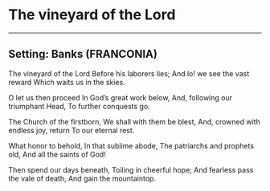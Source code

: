 # The vineyard of the Lord

***

## Setting: Banks (FRANCONIA)

The vineyard of the Lord
Before his laborers lies;
And lo! we see the vast reward
Which waits us in the skies.

O let us then proceed
In God’s great work below,
And, following our triumphant Head,
To further conquests go.

The Church of the firstborn,
We shall with them be blest,
And, crowned with endless joy, return
To our eternal rest.

What honor to behold,
In that sublime abode,
The patriarchs and prophets old,
And all the saints of God!

Then spend our days beneath,
Toiling in cheerful hope;
And fearless pass the vale of death,
And gain the mountaintop.
